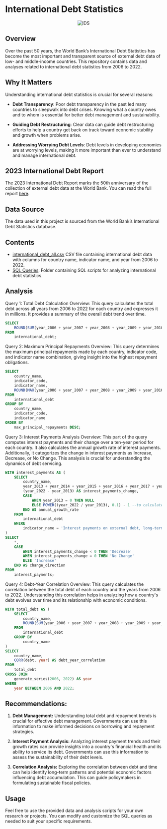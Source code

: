 # International Debt Statistics
<center>

![IDS](https://www.worldbank.org/content/dam/photos/780x439/2023/dec/IDR2023-DataBank-780x439-12-06-2023.png)

</center>

## Overview
Over the past 50 years, the World Bank’s International Debt Statistics has become the most important and transparent source of external debt data of low- and middle-income countries. This repository contains data and analyses related to international debt statistics from 2006 to 2022.

## Why It Matters
Understanding international debt statistics is crucial for several reasons:

- **Debt Transparency**: Poor debt transparency in the past led many countries to sleepwalk into debt crises. Knowing what a country owes and to whom is essential for better debt management and sustainability.
  
- **Guiding Debt Restructuring**: Clear data can guide debt restructuring efforts to help a country get back on track toward economic stability and growth when problems arise.
  
- **Addressing Worrying Debt Levels**: Debt levels in developing economies are at worrying levels, making it more important than ever to understand and manage international debt.

## 2023 International Debt Report
The 2023 International Debt Report marks the 50th anniversary of the collection of external debt data at the World Bank. You can read the full report [here](http://wrld.bg/KNyV50Qi2pf).

## Data Source
The data used in this project is sourced from the World Bank’s International Debt Statistics database.

## Contents
- [international_debt_all.csv](international_debt_all.csv) CSV file containing international debt data with columns for country name, indicator name, and year from 2006 to 2022.
- [SQL Queries](https://github.com/malvika-mall/Analysing_International_Debt_Statistics/tree/init_commit/SQL%20Queries): Folder containing SQL scripts for analyzing international debt statistics.

## Analysis
Query 1: Total Debt Calculation
Overview:
This query calculates the total debt across all years from 2006 to 2022 for each country and expresses it in millions. It provides a summary of the overall debt trend over time.
```sql
SELECT 
    ROUND(SUM(year_2006 + year_2007 + year_2008 + year_2009 + year_2010 + year_2011 + year_2012 + year_2013 + year_2014 + year_2015 + year_2016 + year_2017 + year_2018 + year_2019 + year_2020 + year_2021 + year_2022) / 1000000, 2) AS total_debt
FROM 
    international_debt;
```
Query 2: Maximum Principal Repayments
Overview:
This query determines the maximum principal repayments made by each country, indicator code, and indicator name combination, giving insight into the highest repayment obligations.
```sql
SELECT
    country_name,
    indicator_code,
    indicator_name,
    ROUND(MAX(year_2006 + year_2007 + year_2008 + year_2009 + year_2010 + year_2011 + year_2012 + year_2013 + year_2014 + year_2015 + year_2016 + year_2017 + year_2018 + year_2019 + year_2020 + year_2021 + year_2022) / 1000000, 2) AS max_principal_repayments
FROM
    international_debt
GROUP BY
    country_name,
    indicator_code,
    indicator_name
ORDER BY 
    max_principal_repayments DESC;
```
Query 3: Interest Payments Analysis
Overview:
This part of the query computes interest payments and their change over a ten-year period for each country. It also calculates the annual growth rate of interest payments. Additionally, it categorizes the change in interest payments as Increase, Decrease, or No Change. This analysis is crucial for understanding the dynamics of debt servicing.
```sql
WITH interest_payments AS (
    SELECT 
        country_name,
        year_2013 + year_2014 + year_2015 + year_2016 + year_2017 + year_2018 + year_2019 + year_2020 + year_2021 + year_2022 AS total_interest_payments,
        (year_2022 - year_2013) AS interest_payments_change,
        CASE
            WHEN year_2013 = 0 THEN NULL
            ELSE POWER((year_2022 / year_2013), 0.1) - 1 --to calculate the CAGR of the revenues over the 10 year period power 1/10=0.1 then to normalize we substract 1
        END AS annual_growth_rate
    FROM 
        international_debt
    WHERE 
        indicator_name = 'Interest payments on external debt, long-term (INT, current US$)'
)
SELECT 
    *,
    CASE
        WHEN interest_payments_change < 0 THEN 'Decrease'
        WHEN interest_payments_change = 0 THEN 'No Change'
        ELSE 'Increase'
    END AS change_direction
FROM 
    interest_payments;
```
Query 4: Debt-Year Correlation
Overview:
This query calculates the correlation between the total debt of each country and the years from 2006 to 2022. Understanding this correlation helps in analyzing how a country's debt evolves over time and its relationship with economic conditions.
```sql
WITH total_debt AS (
    SELECT 
        country_name,
        ROUND(SUM(year_2006 + year_2007 + year_2008 + year_2009 + year_2010 + year_2011 + year_2012 + year_2013 + year_2014 + year_2015 + year_2016 + year_2017 + year_2018 + year_2019 + year_2020 + year_2021 + year_2022) / 1000000, 2) AS debt
    FROM 
        international_debt
    GROUP BY 
        country_name
)
SELECT 
    country_name,
    CORR(debt, year) AS debt_year_correlation 
FROM 
    total_debt
CROSS JOIN 
    generate_series(2006, 2022) AS year
WHERE 
    year BETWEEN 2006 AND 2022;
```
## Recommendations:

1. **Debt Management:** Understanding total debt and repayment trends is crucial for effective debt management. Governments can use this information to make informed decisions on borrowing and repayment strategies.

2. **Interest Payment Analysis:** Analyzing interest payment trends and their growth rates can provide insights into a country's financial health and its ability to service its debt. Governments can use this information to assess the sustainability of their debt levels.

3. **Correlation Analysis:** Exploring the correlation between debt and time can help identify long-term patterns and potential economic factors influencing debt accumulation. This can guide policymakers in formulating sustainable fiscal policies.

## Usage
Feel free to use the provided data and analysis scripts for your own research or projects. You can modify and customize the SQL queries as needed to suit your specific requirements.

